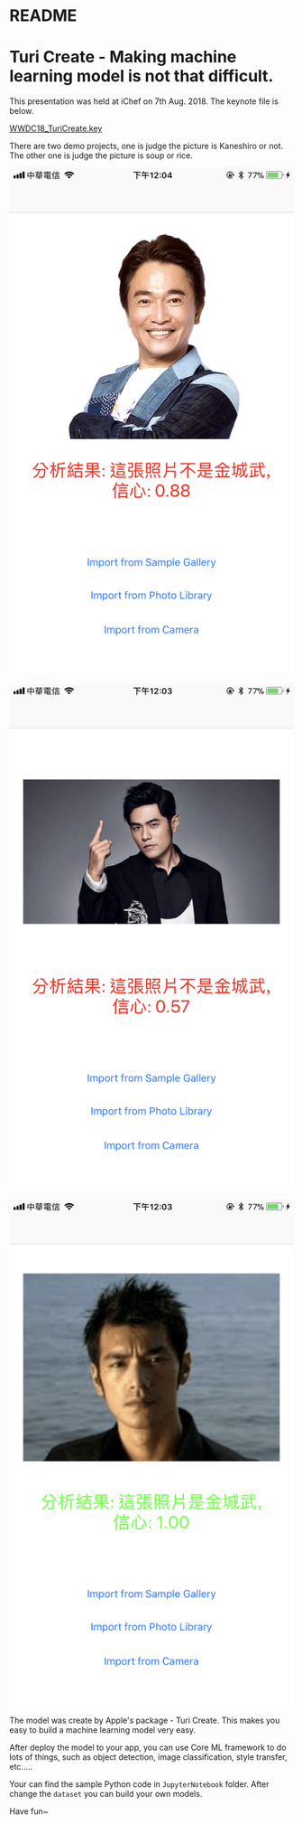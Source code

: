 # README

# Turi Create - Making machine learning model is not that difficult.

This presentation was held at iChef on 7th Aug. 2018. The keynote file is below.

[WWDC18_TuriCreate.key](https://github.com/MoonAndEye/TuriCreateDemo/blob/master/WWDC18_TuriCreate.key)

There are two demo projects, one is judge the picture is Kaneshiro or not. The other one is judge the picture is soup or rice.

![](https://github.com/MoonAndEye/TuriCreateDemo/blob/master/ResultNG_1.PNG)

![](https://github.com/MoonAndEye/TuriCreateDemo/blob/master/ResultNG_2.PNG)

![](https://github.com/MoonAndEye/TuriCreateDemo/blob/master/ResultPass_1.PNG)

The model was create by Apple's package - Turi Create. This makes you easy to build a machine learning model very easy. 

After deploy the model to your app, you can use Core ML framework to do lots of things, such as object detection, image classification, style transfer, etc.....

Your can find the sample Python code in `JupyterNotebook` folder. After change the `dataset` you can build your own models.

Have fun~
